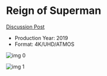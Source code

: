 # Reign of Superman

[Discussion Post](https://www.avsforum.com/threads/bass-eq-for-filtered-movies.2995212/post-57477140)

* Production Year: 2019
* Format: 4K/UHD/ATMOS

![img 0](https://i.imgur.com/p72vBnw.jpg)

![img 1](https://i.imgur.com/Iqevlu2.jpg)

